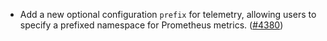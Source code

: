 - Add a new optional configuration `prefix` for telemetry, allowing users
  to specify a prefixed namespace for Prometheus metrics.
  ([\#4380](https://github.com/informalsystems/hermes/issues/4380))